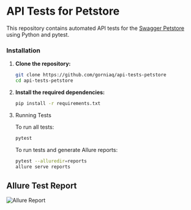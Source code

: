 # API Tests for Petstore

This repository contains automated API tests for the [Swagger Petstore](https://petstore.swagger.io) using Python and pytest.

### Installation

1. **Clone the repository:**
   ```bash
   git clone https://github.com/gorniaq/api-tests-petstore
   cd api-tests-petstore
   
2. **Install the required dependencies:**
   ```bash
   pip install -r requirements.txt

3. Running Tests

   To run all tests:
      ```bash
      pytest
      ```
   To run tests and generate Allure reports:
      ```bash
      pytest --alluredir=reports
      allure serve reports
      ```

## Allure Test Report
![Allure Report](https://i.imgur.com/gy8vEGw.png)
